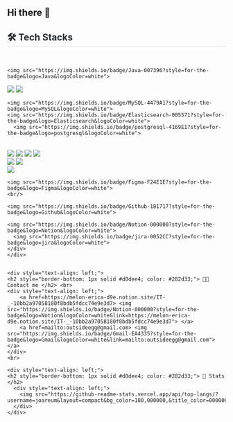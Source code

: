 ## Hi there 👋

<!--
**joareum/joareum** is a ✨ _special_ ✨ repository because its `README.md` (this file) appears on your GitHub profile.

Here are some ideas to get you started:

- 🔭 I’m currently working on ...
- 🌱 I’m currently learning ...
- 👯 I’m looking to collaborate on ...
- 🤔 I’m looking for help with ...
- 💬 Ask me about ...
- 📫 How to reach me: ...
- 😄 Pronouns: ...
- ⚡ Fun fact: ...
-->

<div style="text-align: left;">
    <h2 style="border-bottom: 1px solid #d8dee4; color: #282d33;"> 🛠️ Tech Stacks </h2> <br> 
    <div style="margin: ; text-align: left;" "text-align: left;"> 
<!---->

<!--BE-->
	<img src="https://img.shields.io/badge/Java-007396?style=for-the-badge&logo=Java&logoColor=white">
  <img src="https://img.shields.io/badge/Spring Boot-6DB33F?style=for-the-badge&logo=Spring Boot&logoColor=white">
  <img src="https://img.shields.io/badge/Python-3776AB?style=for-the-badge&logo=Python&logoColor=white">
	<br/>

<!--DB-->
    <img src="https://img.shields.io/badge/MySQL-4479A1?style=for-the-badge&logo=MySQL&logoColor=white">
    <img src="https://img.shields.io/badge/Elasticsearch-005571?style=for-the-badge&logo=Elasticsearch&logoColor=white">
	  <img src="https://img.shields.io/badge/postgresql-4169E1?style=for-the-badge&logo=postgresql&logoColor=white">
</br>

<!--FE-->
   <img src="https://img.shields.io/badge/Javascript-F7DF1E?style=for-the-badge&logo=Javascript&logoColor=white">
 	 <img src="https://img.shields.io/badge/typescript-#3178C6?style=flat-square&logo=typeScript&logoColor=white"/>
	 <img src="https://img.shields.io/badge/React-61DAFB?style=for-the-badge&logo=React&logoColor=white">
   <img src="https://img.shields.io/badge/Redux-764ABC?style=for-the-badge&logo=Redux&logoColor=white">
   <br/>
          
   <img src="https://img.shields.io/badge/Tailwind CSS-06B6D4?style=for-the-badge&logo=Tailwind CSS&logoColor=white">
   <img src="https://img.shields.io/badge/Vue.js-4FC08D?style=for-the-badge&logo=Vue.js&logoColor=white">
</br>
   <img src="https://img.shields.io/badge/Android-3DDC84?style=for-the-badge&logo=Android&logoColor=white">
</br>

    <img src="https://img.shields.io/badge/Figma-F24E1E?style=for-the-badge&logo=Figma&logoColor=white">
    <br/>
          
    <img src="https://img.shields.io/badge/Github-181717?style=for-the-badge&logo=Github&logoColor=white">
          
    <img src="https://img.shields.io/badge/Notion-000000?style=for-the-badge&logo=Notion&logoColor=white">
	  <img src="https://img.shields.io/badge/jira-0052CC?style=for-the-badge&logo=jira&logoColor=white">
    </div>
    </div>


    <div style="text-align: left;">
    <h2 style="border-bottom: 1px solid #d8dee4; color: #282d33;"> 🧑‍💻 Contact me </h2> <br> 
    <div style="text-align: left;"> 
        <a href=https://melon-erica-d9e.notion.site/IT-_-10bb2a97058180f8bdb5fdcc74e9e3d7> <img src="https://img.shields.io/badge/Notion-000000?style=for-the-badge&logo=Notion&logoColor=white&link=https://melon-erica-d9e.notion.site/IT-_-10bb2a97058180f8bdb5fdcc74e9e3d7"> </a>
        <a href=mailto:outsideegg@gmail.com> <img src="https://img.shields.io/badge/Gmail-EA4335?style=for-the-badge&logo=Gmail&logoColor=white&link=mailto:outsideegg@gmail.com"> </a>
    </div>  
    <br> 
    
    <div style="text-align: left;"> 
    <h2 style="border-bottom: 1px solid #d8dee4; color: #282d33;"> 🏅 Stats </h2> 
      <div style="text-align: left;">  
        <img src="https://github-readme-stats.vercel.app/api/top-langs/?username=joareum&layout=compact&bg_color=180,000000,&title_color=000000&text_color=000000"/> 
      </div> 
    </div>
